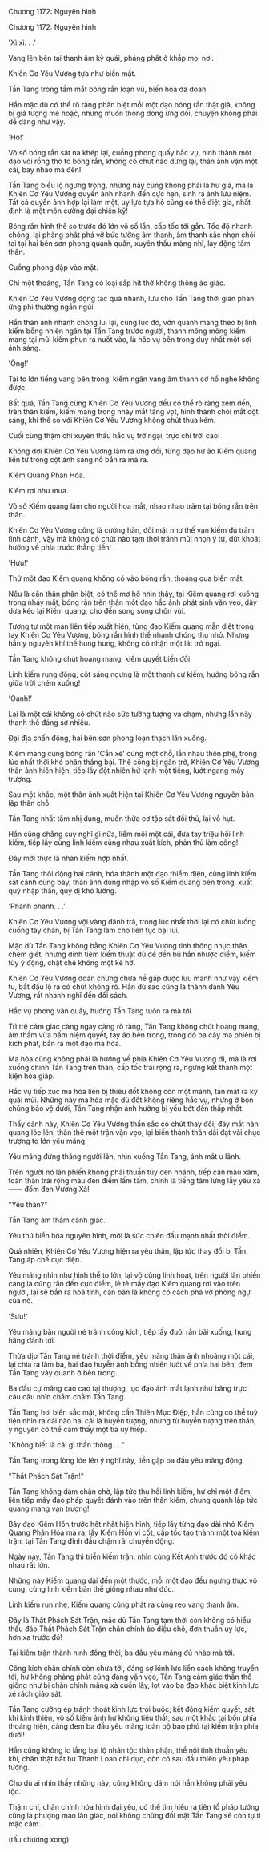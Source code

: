 




Chương 1172: Nguyên hình


Chương 1172: Nguyên hình

'Xì xì. . .'

Vang lên bên tai thanh âm kỳ quái, phảng phất ở khắp mọi nơi.

Khiên Cơ Yêu Vương tựa như biến mất.

Tần Tang trong tầm mắt bóng rắn loạn vũ, biến hóa đa đoan.

Hắn mặc dù có thể rõ ràng phân biệt mỗi một đạo bóng rắn thật giả, không bị giả tượng mê hoặc, nhưng muốn thong dong ứng đối, chuyện không phải dễ dàng như vậy.

'Hô!'

Vô số bóng rắn sát na khép lại, cuồng phong quấy hắc vụ, hình thành một đạo vòi rồng thô to bóng rắn, không có chút nào dừng lại, thân ảnh vặn một cái, bay nhào mà đến!

Tần Tang biểu lộ ngưng trọng, những này cũng không phải là hư giả, mà là Khiên Cơ Yêu Vương quyền ảnh nhanh đến cực hạn, sinh ra ảnh lưu niệm. Tất cả quyền ảnh hợp lại làm một, uy lực tựa hồ cũng có thể điệt gia, nhất định là một môn cường đại chiến kỹ!

Bóng rắn hình thể so trước đó lớn vô số lần, cấp tốc tới gần. Tốc độ nhanh chóng, lại phảng phất phá vỡ bức tường âm thanh, âm thanh sắc nhọn chói tai tại hai bên sơn phong quanh quẩn, xuyên thấu màng nhĩ, lay động tâm thần.

Cuồng phong đập vào mặt.

Chỉ một thoáng, Tần Tang có loại sắp hít thở không thông ảo giác.

Khiên Cơ Yêu Vương động tác quá nhanh, lưu cho Tần Tang thời gian phản ứng phi thường ngắn ngủi.

Hắn thân ảnh nhanh chóng lui lại, cùng lúc đó, vờn quanh mang theo bị linh kiếm bỗng nhiên ngăn tại Tần Tang trước người, thanh mông mông kiếm mang tại mũi kiếm phun ra nuốt vào, là hắc vụ bên trong duy nhất một sợi ánh sáng.

'Ông!'

Tại to lớn tiếng vang bên trong, kiếm ngân vang âm thanh cơ hồ nghe không được.

Bất quá, Tần Tang cùng Khiên Cơ Yêu Vương đều có thể rõ ràng xem đến, trên thân kiếm, kiếm mang trong nháy mắt tăng vọt, hình thành chói mắt cột sáng, khí thế so với Khiên Cơ Yêu Vương không chút thua kém.

Cuối cùng thậm chí xuyên thấu hắc vụ trở ngại, trực chỉ trời cao!

Không đợi Khiên Cơ Yêu Vương làm ra ứng đối, từng đạo hư ảo Kiếm quang liền từ trong cột ánh sáng nổ bắn ra mà ra.

Kiếm Quang Phân Hóa.

Kiếm rơi như mưa.

Vô số Kiếm quang làm cho người hoa mắt, nhao nhao trảm tại bóng rắn trên thân.

Khiên Cơ Yêu Vương cũng là cường hãn, đối mặt như thế vạn kiếm đủ trảm tình cảnh, vậy mà không có chút nào tạm thời tránh mũi nhọn ý tứ, dứt khoát hướng về phía trước thẳng tiến!

'Hưu!'

Thứ một đạo Kiếm quang không có vào bóng rắn, thoáng qua biến mất.

Nếu là cẩn thận phân biệt, có thể mơ hồ nhìn thấy, tại Kiếm quang rơi xuống trong nháy mắt, bóng rắn trên thân một đạo hắc ảnh phát sinh vặn vẹo, dây dưa kéo lại Kiếm quang, cho đến song song chôn vùi.

Tương tự một màn liên tiếp xuất hiện, từng đạo Kiếm quang mẫn diệt trong tay Khiên Cơ Yêu Vương, bóng rắn hình thể nhanh chóng thu nhỏ. Nhưng hắn y nguyên khí thế hung hung, không có nhận một lát trở ngại.

Tần Tang không chút hoang mang, kiếm quyết biến đổi.

Linh kiếm rung động, cột sáng ngưng là một thanh cự kiếm, hướng bóng rắn giữa trời chém xuống!

'Oanh!'

Lại là một cái không có chút nào sức tưởng tượng va chạm, nhưng lần này thanh thế đáng sợ nhiều.

Đại địa chấn động, hai bên sơn phong loạn thạch lăn xuống.

Kiếm mang cùng bóng rắn 'Cắn xé' cùng một chỗ, lẫn nhau thôn phệ, trong lúc nhất thời khó phân thắng bại. Thế công bị ngăn trở, Khiên Cơ Yêu Vương thân ảnh hiển hiện, tiếp lấy đột nhiên hừ lạnh một tiếng, lướt ngang mấy trượng.

Sau một khắc, một thân ảnh xuất hiện tại Khiên Cơ Yêu Vương nguyên bản lập thân chỗ.

Tần Tang nhất tâm nhị dụng, muốn thừa cơ tập sát đối thủ, lại vồ hụt.

Hắn cũng chẳng suy nghĩ gì nữa, liếm môi một cái, đưa tay triệu hồi linh kiếm, tiếp lấy cùng linh kiếm cùng nhau xuất kích, phản thủ làm công!

Đây mới thực là nhân kiếm hợp nhất.

Tần Tang thôi động hai cánh, hóa thành một đạo thiểm điện, cùng linh kiếm sát cánh cùng bay, thân ảnh dung nhập vô số Kiếm quang bên trong, xuất quỷ nhập thần, quỷ dị khó lường.

'Phanh phanh. . .'

Khiên Cơ Yêu Vương vội vàng đánh trả, trong lúc nhất thời lại có chút luống cuống tay chân, bị Tần Tang làm cho liên tục bại lui.

Mặc dù Tần Tang không bằng Khiên Cơ Yêu Vương tinh thông nhục thân chém giết, nhưng đỉnh tiêm kiếm thuật đủ để đền bù hắn nhược điểm, kiếm tùy ý động, chặt chẽ không một kẽ hở.

Khiên Cơ Yêu Vương đoán chừng chưa hề gặp được lưu manh như vậy kiếm tu, bắt đầu lộ ra có chút không rõ. Hắn dù sao cũng là thành danh Yêu Vương, rất nhanh nghĩ đến đối sách.

Hắc vụ phong vân quấy, hướng Tần Tang tuôn ra mà tới.

Trì trệ cảm giác càng ngày càng rõ ràng, Tần Tang không chút hoang mang, âm thầm vừa bấm niệm quyết, tay áo bên trong, trong đó ba cây ma phiên bị kích phát, bắn ra một đạo ma hỏa.

Ma hỏa cũng không phải là hướng về phía Khiên Cơ Yêu Vương đi, mà là rơi xuống chính Tần Tang trên thân, cấp tốc trải rộng ra, ngưng kết thành một kiện hỏa giáp.

Hắc vụ tiếp xúc ma hỏa liền bị thiêu đốt không còn một mảnh, tản mát ra kỳ quái mùi. Những này ma hỏa mặc dù đốt không riêng hắc vụ, nhưng ở bọn chúng bảo vệ dưới, Tần Tang nhận ảnh hưởng bị yếu bớt đến thấp nhất.

Thấy cảnh này, Khiên Cơ Yêu Vương thần sắc có chút thay đổi, đáy mắt hàn quang lóe lên, thân thể một trận vặn vẹo, lại biến thành thân dài đạt vài chục trượng to lớn yêu mãng.

Yêu mãng đứng thẳng người lên, nhìn xuống Tần Tang, ánh mắt u lãnh.

Trên người nó lân phiến không phải thuần túy đen nhánh, tiếp cận màu xám, toàn thân trải rộng màu đen điểm lấm tấm, chính là tiếng tăm lừng lẫy yêu xà —— đốm đen Vương Xà!

"Yêu thân?"

Tần Tang âm thầm cảnh giác.

Yêu thú hiển hóa nguyên hình, mới là sức chiến đấu mạnh nhất thời điểm.

Quả nhiên, Khiên Cơ Yêu Vương hiện ra yêu thân, lập tức thay đổi bị Tần Tang áp chế cục diện.

Yêu mãng nhìn như hình thể to lớn, lại vô cùng linh hoạt, trên người lân phiến càng là cứng rắn đến cực điểm, lẻ tẻ mấy đạo Kiếm quang rơi vào trên người, lại sẽ bắn ra hoả tinh, căn bản là không có cách phá vỡ phòng ngự của nó.

'Sưu!'

Yêu mãng bắn người né tránh công kích, tiếp lấy đuôi rắn bãi xuống, hung hăng đánh tới.

Thừa dịp Tần Tang né tránh thời điểm, yêu mãng thân ảnh nhoáng một cái, lại chia ra làm ba, hai đạo huyễn ảnh bỗng nhiên lướt về phía hai bên, đem Tần Tang vây quanh ở bên trong.

Ba đầu cự mãng cao cao tại thượng, lục đạo ánh mắt lạnh như băng trực câu câu nhìn chằm chằm Tần Tang.

Tần Tang hơi biến sắc mặt, không cần Thiên Mục Điệp, hắn cũng có thể tuỳ tiện nhìn ra cái nào hai cái là huyễn tượng, nhưng từ huyễn tượng trên thân, y nguyên có thể cảm thấy một tia uy hiếp.

"Không biết là cái gì thần thông. . ."

Tần Tang trong lòng lóe lên ý nghĩ này, liền gặp ba đầu yêu mãng động.

"Thất Phách Sát Trận!"

Tần Tang không dám chần chờ, lập tức thu hồi linh kiếm, hư chỉ một điểm, liên tiếp mấy đạo pháp quyết đánh vào trên thân kiếm, chung quanh lập tức quang mang vạn trượng!

Bảy đạo Kiếm Hồn trước hết nhất hiện hình, tiếp lấy từng đạo dài nhỏ Kiếm Quang Phân Hóa mà ra, lấy Kiếm Hồn vi cốt, cấp tốc tạo thành một tòa kiếm trận, tại Tần Tang đỉnh đầu chậm rãi chuyển động.

Ngày nay, Tần Tang thi triển kiếm trận, nhìn cùng Kết Anh trước đó có khác nhau rất lớn.

Những này Kiếm quang dài đến một thước, mỗi một đạo đều ngưng thực vô cùng, cùng linh kiếm bản thể giống nhau như đúc.

Linh kiếm run nhẹ, Kiếm quang cũng phát ra cùng reo vang thanh âm.

Đây là Thất Phách Sát Trận, mặc dù Tần Tang tạm thời còn không có hiểu thấu đáo Thất Phách Sát Trận chân chính ảo diệu chỗ, đơn thuần uy lực, hơn xa trước đó!

Tại kiếm trận thành hình đồng thời, ba đầu yêu mãng đủ nhào mà tới.

Công kích chân chính còn chưa tới, đáng sợ kình lực liền cách không truyền tới, hư không phảng phất cũng đang vặn vẹo, Tần Tang cảm giác thân thể giống như bị chân chính mãng xà cuốn lấy, lọt vào ba đạo khác biệt kình lực xé rách giảo sát.

Tần Tang cưỡng ép tránh thoát kình lực trói buộc, kết động kiếm quyết, sát khí kinh thiên, vô số kiếm ảnh hư không tiêu thất, sau một khắc tại bốn phía thoáng hiện, càng đem ba đầu yêu mãng toàn bộ bao phủ tại kiếm trận phía dưới!

Hắn cũng không lo lắng bại lộ nhân tộc thân phận, thể nội tinh thuần yêu khí, chân thật bất hư Thanh Loan chi dực, còn có sau đầu thiên yêu pháp tướng.

Cho dù ai nhìn thấy những này, cũng không dám nói hắn không phải yêu tộc.

Thậm chí, chân chính hóa hình đại yêu, có thể tìm hiểu ra tiên tổ pháp tướng cũng là phượng mao lân giác, nói không chừng đối mặt Tần Tang sẽ còn tự ti mặc cảm.

(tấu chương xong)




